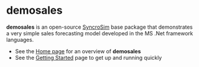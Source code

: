# **demosales**

**demosales** is an open-source [SyncroSim](http://www.syncrosim.com) base package that demonstrates a very simple sales forecasting model developed in the MS .Net framework languages.

* See the [Home page](https://apexrms.github.io/demosales/) for an overview of **demosales**
* See the [Getting Started](https://docs.syncrosim.com/getting_started/quickstart.html) page to get up and running quickly
